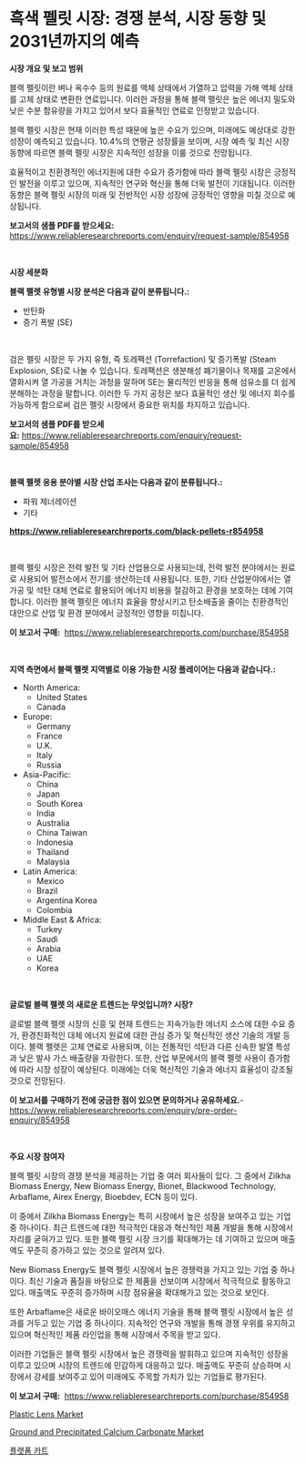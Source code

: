 <p><h1>흑색 펠릿 시장: 경쟁 분석, 시장 동향 및 2031년까지의 예측</h1></p><p><strong>시장 개요 및 보고 범위</strong></p>
<p><p>블랙 펠릿이란 벼나 옥수수 등의 원료를 액체 상태에서 가열하고 압력을 가해 액체 상태를 고체 상태로 변환한 연료입니다. 이러한 과정을 통해 블랙 펠릿은 높은 에너지 밀도와 낮은 수분 함유량을 가지고 있어서 보다 효율적인 연료로 인정받고 있습니다. </p><p>블랙 펠릿 시장은 현재 이러한 특성 때문에 높은 수요가 있으며, 미래에도 예상대로 강한 성장이 예측되고 있습니다. 10.4%의 연평균 성장률을 보이며, 시장 예측 및 최신 시장 동향에 따르면 블랙 펠릿 시장은 지속적인 성장을 이룰 것으로 전망됩니다. </p><p>효율적이고 친환경적인 에너지원에 대한 수요가 증가함에 따라 블랙 펠릿 시장은 긍정적인 발전을 이루고 있으며, 지속적인 연구와 혁신을 통해 더욱 발전이 기대됩니다. 이러한 동향은 블랙 펠릿 시장의 미래 및 전반적인 시장 성장에 긍정적인 영향을 미칠 것으로 예상됩니다.</p></p>
<p><strong>보고서의 샘플 PDF를 받으세요:</strong> <a href="https://www.reliableresearchreports.com/enquiry/request-sample/854958">https://www.reliableresearchreports.com/enquiry/request-sample/854958</a></p>
<p>&nbsp;</p>
<p><strong>시장 세분화</strong></p>
<p><strong>블랙 펠렛 유형별 시장 분석은 다음과 같이 분류됩니다.:</strong></p>
<p><ul><li>반탄화</li><li>증기 폭발 (SE)</li></ul></p>
<p>&nbsp;</p>
<p><p>검은 펠릿 시장은 두 가지 유형, 즉 토레팩션 (Torrefaction) 및 증기폭발 (Steam Explosion, SE)로 나눌 수 있습니다. 토레팩션은 생분해성 폐기물이나 목재를 고온에서 열화시켜 열 가공을 거치는 과정을 말하며 SE는 물리적인 반응을 통해 섬유소를 더 쉽게 분해하는 과정을 말합니다. 이러한 두 가지 공정은 보다 효율적인 생산 및 에너지 회수를 가능하게 함으로써 검은 펠릿 시장에서 중요한 위치를 차지하고 있습니다.</p></p>
<p><strong>보고서의 샘플 PDF를 받으세요:</strong>&nbsp;<a href="https://www.reliableresearchreports.com/enquiry/request-sample/854958">https://www.reliableresearchreports.com/enquiry/request-sample/854958</a></p>
<p>&nbsp;</p>
<p><strong> 블랙 펠렛 응용 분야별 시장 산업 조사는 다음과 같이 분류됩니다.:</strong></p>
<p><ul><li>파워 제너레이션</li><li>기타</li></ul></p>
<p><strong><a href="https://www.reliableresearchreports.com/black-pellets-r854958">https://www.reliableresearchreports.com/black-pellets-r854958</a></strong></p>
<p>&nbsp;</p>
<p><p>블랙 펠릿 시장은 전력 발전 및 기타 산업용으로 사용되는데, 전력 발전 분야에서는 원료로 사용되어 발전소에서 전기를 생산하는데 사용됩니다. 또한, 기타 산업분야에서는 열가공 및 석탄 대체 연료로 활용되어 에너지 비용을 절감하고 환경을 보호하는 데에 기여합니다. 이러한 블랙 펠릿은 에너지 효율을 향상시키고 탄소배출을 줄이는 친환경적인 대안으로 산업 및 환경 분야에서 긍정적인 영향을 미칩니다.</p></p>
<p><strong>이 보고서 구매:</strong>&nbsp; <a href="https://www.reliableresearchreports.com/purchase/854958">https://www.reliableresearchreports.com/purchase/854958</a></p>
<p>&nbsp;</p>
<p><strong>지역 측면에서 블랙 펠렛 지역별로 이용 가능한 시장 플레이어는 다음과 같습니다.:</strong></p>
<p><ul>
    <li>
        North America:
        <ul>
            <li>United States</li>
            <li>Canada</li>
        </ul>
    </li>
    <li>
        Europe:
        <ul>
            <li>Germany</li>
            <li>France</li>
            <li>U.K.</li>
            <li>Italy</li>
            <li>Russia</li>
        </ul>
    </li>
    <li>
        Asia-Pacific:
        <ul>
            <li>China</li>
            <li>Japan</li>
            <li>South Korea</li>
            <li>India</li>
            <li>Australia</li>
            <li>China Taiwan</li>
            <li>Indonesia</li>
            <li>Thailand</li>
            <li>Malaysia</li>
        </ul>
    </li>
    <li>
        Latin America:
        <ul>
            <li>Mexico</li>
            <li>Brazil</li>
            <li>Argentina Korea</li>
            <li>Colombia</li>
        </ul>
    </li>
    <li>
        Middle East & Africa:
        <ul>
            <li>Turkey</li>
            <li>Saudi</li>
            <li>Arabia</li>
            <li>UAE</li>
            <li>Korea</li>
        </ul>
    </li>
    </ul></p>
<p>&nbsp;</p>
<p><strong>글로벌 블랙 펠렛 의 새로운 트렌드는 무엇입니까? 시장?</strong></p>
<p><p>글로벌 블랙 펠렛 시장의 신흥 및 현재 트렌드는 지속가능한 에너지 소스에 대한 수요 증가, 환경친화적인 대체 에너지 원료에 대한 관심 증가 및 혁신적인 생산 기술의 개발 등이다. 블랙 펠렛은 고체 연료로 사용되며, 이는 전통적인 석탄과 다른 신속한 발열 특성과 낮은 발사 가스 배출량을 자랑한다. 또한, 산업 부문에서의 블랙 펠렛 사용이 증가함에 따라 시장 성장이 예상된다. 미래에는 더욱 혁신적인 기술과 에너지 효율성이 강조될 것으로 전망된다.</p></p>
<p><strong>이 보고서를 구매하기 전에 궁금한 점이 있으면 문의하거나 공유하세요.</strong>- <a href="https://www.reliableresearchreports.com/enquiry/pre-order-enquiry/854958">https://www.reliableresearchreports.com/enquiry/pre-order-enquiry/854958</a></p>
<p>&nbsp;</p>
<p><strong>주요 시장 참여자</strong></p>
<p><p>블랙 펠릿 시장의 경쟁 분석을 제공하는 기업 중 여러 회사들이 있다. 그 중에서 Zilkha Biomass Energy, New Biomass Energy, Bionet, Blackwood Technology, Arbaflame, Airex Energy, Bioebdev, ECN 등이 있다.</p><p>이 중에서 Zilkha Biomass Energy는 특히 시장에서 높은 성장을 보여주고 있는 기업 중 하나이다. 최근 트렌드에 대한 적극적인 대응과 혁신적인 제품 개발을 통해 시장에서 자리를 굳혀가고 있다. 또한 블랙 펠릿 시장 크기를 확대해가는 데 기여하고 있으며 매출액도 꾸준히 증가하고 있는 것으로 알려져 있다.</p><p>New Biomass Energy도 블랙 펠릿 시장에서 높은 경쟁력을 가지고 있는 기업 중 하나이다. 최신 기술과 품질을 바탕으로 한 제품을 선보이며 시장에서 적극적으로 활동하고 있다. 매출액도 꾸준히 증가하며 시장 점유율을 확대해가고 있는 것으로 보인다.</p><p>또한 Arbaflame은 새로운 바이오매스 에너지 기술을 통해 블랙 펠릿 시장에서 높은 성과를 거두고 있는 기업 중 하나이다. 지속적인 연구와 개발을 통해 경쟁 우위를 유지하고 있으며 혁신적인 제품 라인업을 통해 시장에서 주목을 받고 있다.</p><p>이러한 기업들은 블랙 펠릿 시장에서 높은 경쟁력을 발휘하고 있으며 지속적인 성장을 이루고 있으며 시장의 트렌드에 민감하게 대응하고 있다. 매출액도 꾸준히 상승하며 시장에서 강세를 보여주고 있어 미래에도 주목할 가치가 있는 기업들로 평가된다.</p></p>
<p><strong>이 보고서 구매:</strong>&nbsp;&nbsp;<a href="https://www.reliableresearchreports.com/purchase/854958">https://www.reliableresearchreports.com/purchase/854958</a></p>
<p><p><a href="https://www.linkedin.com/pulse/plastic-lens-market-share-amp-new-trends-analysis-report-type-3kace?trackingId=7f5Y%2F3m5pVL1YPIb8GWECg%3D%3D">Plastic Lens Market</a></p><p><a href="https://www.linkedin.com/pulse/ground-precipitated-calcium-carbonate-market-research-report-madue?trackingId=T9%2BBv86dVtGRPJzLAbyvPg%3D%3D">Ground and Precipitated Calcium Carbonate Market</a></p><p><a href="https://medium.com/@midge5687567/%ED%94%8C%EB%9E%AB%ED%8F%BC-%EC%B9%B4%ED%8A%B8-%EC%8B%9C%EC%9E%A5-%EC%8B%9C%EC%9E%A5-%EC%A0%90%EC%9C%A0%EC%9C%A8-%EC%8B%9C%EC%9E%A5-%EB%8F%99%ED%96%A5-%EB%B0%8F-%EB%AF%B8%EB%9E%98-%EC%84%B1%EC%9E%A5-%ED%83%90%EC%83%89-13db2ebc4529">플랫폼 카트</a></p></p>